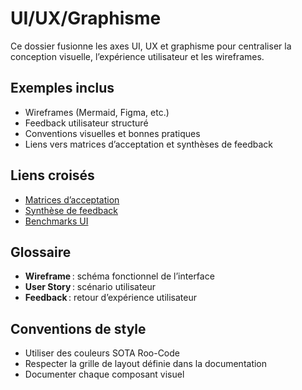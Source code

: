 # UI/UX/Graphisme

Ce dossier fusionne les axes UI, UX et graphisme pour centraliser la conception visuelle, l’expérience utilisateur et les wireframes.

## Exemples inclus

- Wireframes (Mermaid, Figma, etc.)
- Feedback utilisateur structuré
- Conventions visuelles et bonnes pratiques
- Liens vers matrices d’acceptation et synthèses de feedback

## Liens croisés

- [Matrices d’acceptation](../matrices/compat_matrix.md)
- [Synthèse de feedback](../feedback-continu/synthese_feedback.md)
- [Benchmarks UI](../benchmarks/bench_targets.md)

## Glossaire

- **Wireframe** : schéma fonctionnel de l’interface
- **User Story** : scénario utilisateur
- **Feedback** : retour d’expérience utilisateur

## Conventions de style

- Utiliser des couleurs SOTA Roo-Code
- Respecter la grille de layout définie dans la documentation
- Documenter chaque composant visuel

